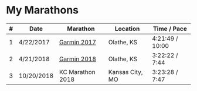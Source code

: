 
# My Marathons

| # | Date | Marathon | Location | Time / Pace | 
|---|------|----------|----------|-------------|
| 1 | 4/22/2017 | [Garmin 2017](https://www.strava.com/activities/953442857) | Olathe, KS | 4:21:49 / 10:00 |
| 2 | 4/21/2018 | [Garmin 2018](https://www.strava.com/activities/1522534013) | Olathe, KS | 3:22:22 / 7:44 |
| 3 | 10/20/2018 | KC Marathon 2018 | Kansas City, MO | 3:23:28 / 7:47 |


